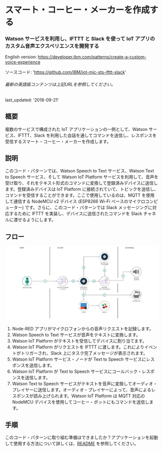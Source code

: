 # スマート・コーヒー・メーカーを作成する

### Watson サービスを利用し、IFTTT と Slack を使って IoT アプリのカスタム音声エクスペリエンスを開発する

English version: https://developer.ibm.com/patterns/create-a-custom-voice-experience
  
ソースコード: 'https://github.com/IBM/iot-mic-sts-ifttt-slack'

###### 最新の英語版コンテンツは上記URLを参照してください。
last_updated: '2018-09-21'

 ## 概要

複数のサービスで構成された IoT アプリケーションの一例として、Watson サービス、IFTTT、Slack を利用した会話を通してコマンドを送信し、レスポンスを受信するスマート・コーヒー・メーカーを作成します。 

## 説明

このコード・パターンでは、Watson Speech to Text サービス、Watson Text to Speech サービス、そして Watson IoT Platform サービスを利用して、音声を受け取り、それをテキスト形式のコマンドに変換して登録済みデバイスに送信します。登録済みデバイスは IoT Platform に接続されていて、トピックを送信し、コマンドを受信することができます。ここで使用しているのは、MQTT を使用して通信する NodeMCU v2 デバイス (ESP8266 Wi-Fi ベースのマイクロコンピューター) です。さらに、このコード・パターンでは Slack メッセージングに対応するために IFTTT を実装し、デバイスに送信されたコマンドを Slack チャネルに渡せるようにします。

## フロー

![フロー](./images/custom-voice-arch2.png)

1. Node-RED アプリがマイクロフォンからの音声リクエストを記録します。
1. Watson Speech to Text サービスが音声をテキストに変換します。
1. Watson IoT Platform がテキストを受信してデバイスに割り当てます。
1. Watson IoT Platform がリクエストを IFTTT に渡します。これによりイベントがトリガーされ、Slack 上にタスク完了メッセージが表示されます。
1. Watson IoT Platform サービス・ノードが Text to Speech サービスにレスポンスを送信します。
1. Watson IoT Platform が Text to Speech サービスにコールバック・レスポンスを送信します。
1. Watson Text to Speech サービスがテキストを音声に変換してオーディオ・プレイヤーに送信します。オーディオ・プレイヤーによって、音声によるレスポンスが読み上げられます。Watson IoT Platform は MQTT 対応の NodeMCU デバイスを使用してコーヒー・ポットにもコマンドを送信します。

## 手順

このコード・パターンに取り組む準備はできましたか？アプリケーションを起動して使用する方法について詳しくは、[README](https://github.com/IBM/iot-mic-sts-ifttt-slack/blob/master/README.md) を参照してください。
